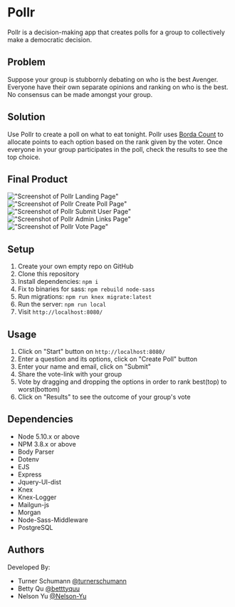 # Pollr

Pollr is a decision-making app that creates polls for a group to collectively make a democratic decision.

## Problem

Suppose your group is stubbornly debating on who is the best Avenger. Everyone have their own separate opinions and ranking on who is the best. No consensus can be made amongst your group.

## Solution

Use Pollr to create a poll on what to eat tonight. Pollr uses [Borda Count](https://en.wikipedia.org/wiki/Borda_count) to allocate points to each option based on the rank given by the voter. Once everyone in your group participates in the poll, check the results to see the top choice.

## Final Product
!["Screenshot of Pollr Landing Page"](https://github.com/Nelson-Yu/pollr/blob/master/docs/landing.png)
!["Screenshot of Pollr Create Poll Page"](https://github.com/Nelson-Yu/pollr/blob/master/docs/create-poll.png)
!["Screenshot of Pollr Submit User Page"](https://github.com/Nelson-Yu/pollr/blob/master/docs/admin-register.png)
!["Screenshot of Pollr Admin Links Page"](https://github.com/Nelson-Yu/pollr/blob/master/docs/admin-page.png)
!["Screenshot of Pollr Vote Page"](https://github.com/Nelson-Yu/pollr/blob/master/docs/voting.gif)

## Setup
1. Create your own empty repo on GitHub
2. Clone this repository
3. Install dependencies: `npm i`
4. Fix to binaries for sass: `npm rebuild node-sass`
5. Run migrations: `npm run knex migrate:latest`
6. Run the server: `npm run local`
7. Visit `http://localhost:8080/`

## Usage
1. Click on "Start" button on `http://localhost:8080/`
2. Enter a question and its options, click on "Create Poll" button 
3. Enter your name and email, click on "Submit"
4. Share the vote-link with your group
5. Vote by dragging and dropping the options in order to rank best(top) to worst(bottom)
6. Click on "Results" to see the outcome of your group's vote

## Dependencies
- Node 5.10.x or above
- NPM 3.8.x or above
- Body Parser
- Dotenv
- EJS
- Express
- Jquery-UI-dist
- Knex
- Knex-Logger
- Mailgun-js
- Morgan
- Node-Sass-Middleware
- PostgreSQL

## Authors

Developed By:
- Turner Schumann [@turnerschumann](https://github.com/turnerschumann)
- Betty Qu [@betttyquu](https://github.com/betttyquu)
- Nelson Yu [@Nelson-Yu](https://github.com/Nelson-Yu)
